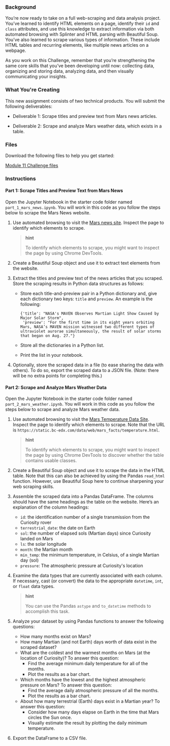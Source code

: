 <h3>Background</h3>
<p>You’re now ready to take on a full web-scraping and data analysis project. You’ve learned to identify HTML elements on a page, identify their <code>id</code> and <code>class</code> attributes, and use this knowledge to extract information via both automated browsing with Splinter and HTML parsing with Beautiful Soup. You’ve also learned to scrape various types of information. These include HTML tables and recurring elements, like multiple news articles on a webpage.</p>
<p>As you work on this Challenge, remember that you’re strengthening the same core skills that you’ve been developing until now: collecting data, organizing and storing data, analyzing data, and then visually communicating your insights.</p>
<h3>What You're Creating</h3>
<p>This new assignment consists of two technical products. You will submit the following deliverables:</p>
<ul>
<li>
<p>Deliverable 1: Scrape titles and preview text from Mars news articles.</p>
</li>
<li>
<p>Deliverable 2: Scrape and analyze Mars weather data, which exists in a table.</p>
</li>
</ul>
<h3>Files</h3>
<p>Download the following files to help you get started:</p>
<p><a href="https://static.bc-edx.com/data/dl-1-2/m11/lms/starter/Starter_Code_v1.2.2.zip">Module 11 Challenge files</a></p>
<h3>Instructions</h3>
<h4>Part 1: Scrape Titles and Preview Text from Mars News</h4>
<p>Open the Jupyter Notebook in the starter code folder named <code>part_1_mars_news.ipynb</code>. You will work in this code as you follow the steps below to scrape the Mars News website.</p>
<ol>
<li>
<p>Use automated browsing to visit the <a href="https://static.bc-edx.com/data/web/mars_news/index.html">Mars news site</a>. Inspect the page to identify which elements to scrape.</p>
<blockquote class="callout hint">
<strong>hint</strong>
<p>To identify which elements to scrape, you might want to inspect the page by using Chrome DevTools.</p>
</blockquote>
</li>
<li>
<p>Create a Beautiful Soup object and use it to extract text elements from the website.</p>
</li>
<li>
<p>Extract the titles and preview text of the news articles that you scraped. Store the scraping results in Python data structures as follows:</p>
<ul>
<li>
<p>Store each title-and-preview pair in a Python dictionary and, give each dictionary two keys: <code>title</code> and <code>preview</code>. An example is the following:</p>
<pre><code class="language-python">{'title': "NASA's MAVEN Observes Martian Light Show Caused by Major Solar Storm", 
 'preview': "For the first time in its eight years orbiting Mars, NASA’s MAVEN mission witnessed two different types of ultraviolet aurorae simultaneously, the result of solar storms that began on Aug. 27."}
</code></pre>
</li>
<li>
<p>Store all the dictionaries in a Python list.</p>
</li>
<li>
<p>Print the list in your notebook.</p>
</li>
</ul>
</li>
<li>
<p>Optionally, store the scraped data in a file (to ease sharing the data with others). To do so, export the scraped data to a JSON file. (Note: there will be no extra points for completing this.)</p>
</li>
</ol>
<h4>Part 2: Scrape and Analyze Mars Weather Data</h4>
<p>Open the Jupyter Notebook in the starter code folder named <code>part_2_mars_weather.ipynb</code>. You will work in this code as you follow the steps below to scrape and analyze Mars weather data.</p>
<ol>
<li>
<p>Use automated browsing to visit the <a href="https://static.bc-edx.com/data/web/mars_facts/temperature.html">Mars Temperature Data Site</a>. Inspect the page to identify which elements to scrape. Note that the URL is <code>https://static.bc-edx.com/data/web/mars_facts/temperature.html</code>.</p>
<blockquote class="callout hint">
<strong>hint</strong>
<p>To identify which elements to scrape, you might want to inspect the page by using Chrome DevTools to discover whether the table contains usable classes.</p>
</blockquote>
</li>
<li>
<p>Create a Beautiful Soup object and use it to scrape the data in the HTML table. Note that this can also be achieved by using the Pandas <code>read_html</code> function. However, use Beautiful Soup here to continue sharpening your web scraping skills.</p>
</li>
<li>
<p>Assemble the scraped data into a Pandas DataFrame. The columns should have the same headings as the table on the website. Here’s an explanation of the column headings:</p>
<ul>
<li>
<code>id</code>: the identification number of a single transmission from the Curiosity rover</li>
<li>
<code>terrestrial_date</code>: the date on Earth</li>
<li>
<code>sol</code>: the number of elapsed sols (Martian days) since Curiosity landed on Mars</li>
<li>
<code>ls</code>: the solar longitude</li>
<li>
<code>month</code>: the Martian month</li>
<li>
<code>min_temp</code>: the minimum temperature, in Celsius, of a single Martian day (sol)</li>
<li>
<code>pressure</code>: The atmospheric pressure at Curiosity's location</li>
</ul>
</li>
<li>
<p>Examine the data types that are currently associated with each column. If necessary, cast (or convert) the data to the appropriate <code>datetime</code>, <code>int</code>, or <code>float</code> data types.</p>
<blockquote class="callout hint">
<strong>hint</strong>
<p>You can use the Pandas <code>astype</code> and <code>to_datetime</code> methods to accomplish this task.</p>
</blockquote>
</li>
<li>
<p>Analyze your dataset by using Pandas functions to answer the following questions:</p>
<ul>
<li>How many months exist on Mars?</li>
<li>How many Martian (and not Earth) days worth of data exist in the scraped dataset?</li>
<li>What are the coldest and the warmest months on Mars (at the location of Curiosity)? To answer this question:
<ul>
<li>Find the average minimum daily temperature for all of the months.</li>
<li>Plot the results as a bar chart.</li>
</ul>
</li>
<li>Which months have the lowest and the highest atmospheric pressure on Mars? To answer this question:
<ul>
<li>Find the average daily atmospheric pressure of all the months.</li>
<li>Plot the results as a bar chart.</li>
</ul>
</li>
<li>About how many terrestrial (Earth) days exist in a Martian year? To answer this question:
<ul>
<li>Consider how many days elapse on Earth in the time that Mars circles the Sun once.</li>
<li>Visually estimate the result by plotting the daily minimum temperature.</li>
</ul>
</li>
</ul>
</li>
<li>
<p>Export the DataFrame to a CSV file.</p>
